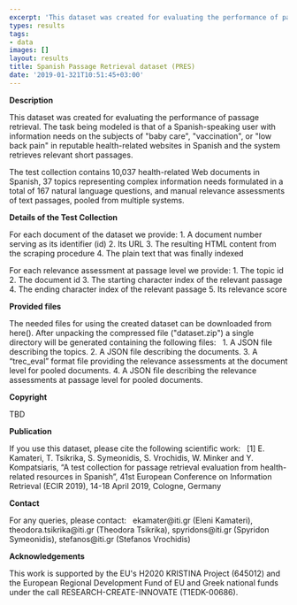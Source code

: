 ```yaml
---
excerpt: 'This dataset was created for evaluating the performance of passage retrieval'
types: results
tags:
- data
images: []
layout: results
title: Spanish Passage Retrieval dataset (PRES)
date: '2019-01-321T10:51:45+03:00'
---
```

<p><b>Description</b></p>
<p>This dataset was created for evaluating the performance of passage retrieval. The task being modeled is that of a Spanish-speaking user with information needs on the subjects of "baby care", "vaccination", or "low back pain" in reputable health-related websites in Spanish and the system retrieves relevant short passages.</p>
</p>The test collection contains 10,037 health-related Web documents in Spanish, 37 topics representing complex information needs formulated in a total of 167 natural language questions, and manual relevance assessments of text passages, pooled from multiple systems.</p>
<p><b>Details of the Test Collection</b></p>
<p>
For each document of the dataset we provide:
1.	A document number serving as its identifier (id)
2.	Its URL
3.	The resulting HTML content from the scraping procedure
4.	The plain text that was finally indexed
</p>
<p>
For each relevance assessment at passage level we provide: 
1.	The topic id
2.	The document id
3.	The starting character index of the relevant passage
4.	The ending character index of the relevant passage
5.	Its relevance score
</p>
<p><b>Provided files</b></p>
<p>
The needed files for using the created dataset can be downloaded from here(). After unpacking the compressed file ("dataset.zip") a single directory will be generated containing the following files:
&nbsp;
1.	A JSON file describing the topics.
2.	A JSON file describing the documents. 
3.	A “trec_eval” format file providing the relevance assessments at the document level for pooled documents.
4.	A JSON file describing the relevance assessments at passage level for pooled documents. 
</p>
<p><b>Copyright</b></p>
<p>TBD</p>
<p><b>Publication</b></p>
<p>If you use this dataset, please cite the following scientific work:
  &nbsp;
[1] E. Kamateri, T. Tsikrika, S. Symeonidis, S. Vrochidis, W. Minker and Y. Kompatsiaris, “A test collection for passage retrieval evaluation from health-related resources in Spanish”, 41st European Conference on Information Retrieval (ECIR 2019), 14-18 April 2019, Cologne, Germany
</p>
<p><b>Contact</b></p>
<p>For any queries, please contact:
&nbsp;
ekamater@iti.gr (Eleni Kamateri), theodora.tsikrika@iti.gr (Theodora Tsikrika), spyridons@iti.gr (Spyridon Symeonidis), stefanos@iti.gr (Stefanos Vrochidis)
</p>
<p><b>Acknowledgements</b></p>
<p>This work is supported by the EU's H2020 KRISTINA Project (645012) and the European Regional Development Fund of EU and Greek national funds under the call RESEARCH-CREATE-INNOVATE (T1EDK-00686).</p>

